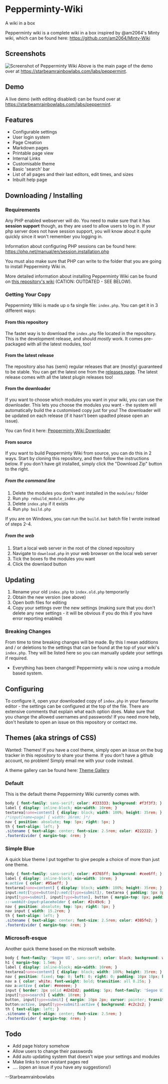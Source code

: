 # Pepperminty-Wiki
A wiki in a box

Pepperminty wiki is a complete wiki in a box inspired by @am2064's Minty wiki, which can be found here: https://github.com/am2064/Minty-Wiki

## Screenshots
![Screenshot of Pepperminty Wiki](http://i.imgur.com/xOfCSEx.png)
Above is the main page of the demo over at https://starbeamrainbowlabs.com/labs/peppermint.

## Demo
A live demo (with editing disabled) can be found over at https://starbeamrainbowlabs.com/labs/peppermint.

## Features
 * Configurable settings
 * User login system
 * Page Creation
 * Markdown pages
 * Printable page view
 * Internal Links
 * Customisable theme
 * Basic 'search' bar
 * List of all pages and their last editors, edit times, and sizes
 * Inbuilt help page

## Downloading / Installing

### Requirements
Any PHP enabled webserver will do. You need to make sure that it has **session support** though, as they are used to allow users to log in. If your php server does not have session support, you will know about it quite quickly since it won't remember you logging in.

Information about configuring PHP sessions can be found here: https://php.net/manual/en/session.installation.php

You must also make sure that PHP can write to the folder that you are going to install Pepperminty Wiki in.

More detailed information about installing Pepperminty Wiki can be found on [this repository's wiki](https://github.com/sbrl/Pepperminty-Wiki/wiki/Installing) (CATION: OUTDATED - SEE BELOW).

### Getting Your Copy
Pepperminty Wiki is made up o fa single file: `index.php`. You can get it in 3 different ways:

#### From this repository
The fastet way is to download the `index.php` file located in the repository. This is the development release, and should _mostly_ work. It comes pre-packaged with all the latest modules, too!

#### From the latest release
The repository also has (semi) regular releases that are (mostly) guaranteed to be stable. You can get the latest one from the [releases page](https://github.com/sbrl/Pepperminty-Wiki/releases). The latest release comes with all the latest plugin releases too!

#### From the downloader
If you want to choose which modules you want in your wiki, you can use the downloader. This lets you choose the modules you want - the system will automatically build the a customised copy just for you! The downloader will be updated on each release (if it hasn't been upadted please open an issue).

You can find it here: [Pepperminty Wiki Downloader](https://starbeamrainbowlabs.com/labs/peppermint/download.php)


#### From source
If you want to build Pepperminty Wiki from source, you can do this in 2 ways. Start by cloning this repository, and then follow the instructions below. If you don't have git installed, simply click the "Download Zip" button to the right.

##### From the command line
1. Delete the modules you don't want installed in the `modules/` folder
2. Run `php rebuild_module_index.php`
3. Delete `index.php` if it exists
4. Run `php build.php`

If you are on Windows, you can run the `build.bat` batch file I wrote instead of steps 2-4.

##### From the web
1. Start a local web server in the root of the cloned repository
2. Navigate to `download.php` in your web browser on the local web server
3. Tick the boxes fo the modules you want
4. Click the downlaod button


## Updating
1. Rename your old `index.php` to `index.old.php` temporarily
2. Obtain the new version (see above)
3. Open both files for editing
4. Copy your settings over the new settings (making sure that you don't delete any new settings - it will be obvious if you do this if you have error reporting enabled)

### Breaking Changes
From time to time breaking changes will be made. By this I mean additions and / or deletions to the settings that can be found at the top of your wiki's `index.php`. They will be listed here so you can manually update your settings if required.

 * Everything has been changed! Pepperminty wiki is now using a module based system.

## Configuring
To configure it, open your downloaded copy of `index.php` in your favourite editor - the settings can be configured at the top of the file. There are extensive comments that explain what each option does. Make sure that you change the allowed usernames and passwords! If you need more help, don't hesitate to open an issue on this repository or contact me.

## Themes (aka strings of CSS)
Wanted: Themes! If you have a cool theme, simply open an issue on the bug tracker in this repository to share your theme. If you don't have a github account, no problem! Simply email me with your code instead.

A theme gallery can be found here: [Theme Gallery](https://github.com/sbrl/Pepperminty-Wiki/wiki/Theme-Gallery)

### Default
This is the default theme Pepperminty Wiki currently comes with.

```css
body { font-family: sans-serif; color: #333333; background: #f3f3f3; }
label { display: inline-block; min-width: 10rem; }
textarea[name=content] { display: block; width: 100%; height: 35rem; }
/*input[name=page] { width: 16rem; }*/
nav { position: absolute; top: 5px; right: 5px; }
th { text-align: left; }
.sitename { text-align: center; font-size: 2.5rem; color: #222222; }
.footerdivider { margin-top: 4rem; }
```

### Simple Blue
A quick blue theme I put together to give people a choice of more than just one theme.

```css
body { font-family: sans-serif; color: #3765ff; background: #cee6ff; }
label { display: inline-block; min-width: 10rem; }
a:active { color: #95aeff; }
textarea[name=content] { display: block; width: 100%; height: 35rem; }
input:not([type=button]):not([type=submit]), textarea { padding: 5px 8px; color: #2c49c6; background: rgba(42, 146, 255, 0.57); border: 0; border-radius: 5px; }
input[type=submit], input[type=button], button { margin-top: 8px; padding: 5px 8px; }
::-webkit-input-placeholder { color: #2c49c6; }
nav { position: absolute; top: 5px; right: 5px; }
nav input { width: 15.2rem; }
th { text-align: left; }
.sitename { text-align: center; font-size: 2.5rem; color: #385fe2; }
.footerdivider { margin-top: 4rem; }
```

### Microsoft-esque
Another quick theme based on the microsoft website.

```css
body { font-family: 'Segoe UI', sans-serif; color: black; background: white; padding: 5px; }
h1 { margin-top: 1.5em; }
label { display: inline-block; min-width: 10rem; }
textarea[name=content] { display: block; width: 100%; height: 35rem; }
nav { position: fixed; top: 0; left: 0; right: 0; padding: 10px 10px; background: #0073c6; color: white; }
nav a { color: white; font-weight: bold; transition: all 0.25s; }
nav a:active { color: #eeeeee; }
input { border: 2px solid #d2d2d2; padding: 5px; font-family: 'Segoe UI', sans-serif; }
input[type=search] { width: 18rem; }
button, input[type=submit] { margin: 10px 2px; cursor: pointer; transition: all 0.25s; }
button:active, input[type=submit]:active { background: #c2c2c2; }
th { text-align: left; }
.sitename { text-align: center; font-size: 2.5rem; }
.footerdivider { margin-top: 4rem; }
```

## Todo
 * Add page history somehow
 * Allow users to change their passwords
 * Add auto updating system that doesn't wipe your settings and modules
 * Make links to non existant pages red
 * .... (open an issue if you have any suggestions!)

--Starbeamrainbowlabs
